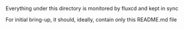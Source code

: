 Everything under this directory is monitored by fluxcd and kept in sync

For initial bring-up, it should, ideally, contain only this README.md file
